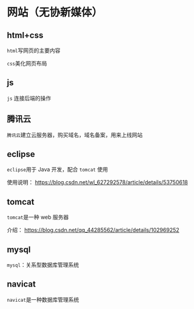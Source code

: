 # 网站（无协新媒体）

## html+css

`html`写网页的主要内容

`css`美化网页布局

## js

`js` 连接后端的操作

## 腾讯云

`腾讯云`建立云服务器，购买域名，域名备案，用来上线网站

## eclipse

`eclipse`用于 Java 开发，配合 `tomcat` 使用

使用说明： https://blog.csdn.net/wl_627292578/article/details/53750618

## tomcat

`tomcat`是一种 web 服务器

介绍： https://blog.csdn.net/qq_44285562/article/details/102969252

## mysql

`mysql`：关系型数据库管理系统

## navicat

`navicat`是一种数据库管理系统
